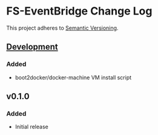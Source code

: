 # FS-EventBridge Change Log
This project adheres to [Semantic Versioning](http://semver.org/).

## [Development]
### Added
- boot2docker/docker-machine VM install script

## v0.1.0
### Added
- Initial release

[Development]: https://github.com/TechnologyAdvice/Squiss/compare/v0.1.0...HEAD
